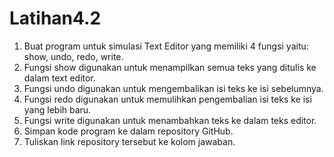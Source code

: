 # Latihan4.2
1. Buat program untuk simulasi Text Editor yang memiliki 4 fungsi yaitu: show, undo, redo, write.
2. Fungsi show digunakan untuk menampilkan semua teks yang ditulis ke dalam text editor.
3. Fungsi undo digunakan untuk mengembalikan isi teks ke isi sebelumnya.
4. Fungsi redo digunakan untuk memulihkan pengembalian isi teks ke isi yang lebih baru.
5. Fungsi write digunakan untuk menambahkan teks ke dalam teks editor.
6. Simpan kode program ke dalam repository GitHub.
7. Tuliskan link repository tersebut ke kolom jawaban.
